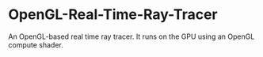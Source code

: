 # OpenGL-Real-Time-Ray-Tracer
An OpenGL-based real time ray tracer. It runs on the GPU using an OpenGL compute shader.
